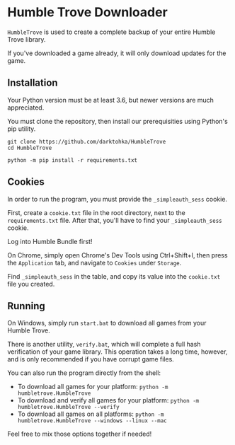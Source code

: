 # Humble Trove Downloader

`HumbleTrove` is used to create a complete backup of your entire Humble Trove library.

If you've downloaded a game already, it will only download updates for the game.

## Installation

Your Python version must be at least 3.6, but newer versions are much appreciated.

You must clone the repository, then install our prerequisities using Python's pip utility.

```
git clone https://github.com/darktohka/HumbleTrove
cd HumbleTrove

python -m pip install -r requirements.txt
```

## Cookies

In order to run the program, you must provide the `_simpleauth_sess` cookie.

First, create a `cookie.txt` file in the root directory, next to the `requirements.txt` file. After that, you'll have to find your `_simpleauth_sess` cookie.

Log into Humble Bundle first!

On Chrome, simply open Chrome's Dev Tools using Ctrl+Shift+I, then press the `Application` tab, and navigate to `Cookies` under `Storage`.

Find `_simpleauth_sess` in the table, and copy its value into the `cookie.txt` file you created.

## Running

On Windows, simply run `start.bat` to download all games from your Humble Trove.

There is another utility, `verify.bat`, which will complete a full hash verification of your game library. This operation takes a long time, however, and is only recommended if you have corrupt game files.

You can also run the program directly from the shell:

- To download all games for your platform: `python -m humbletrove.HumbleTrove`
- To download and verify all games for your platform: `python -m humbletrove.HumbleTrove --verify`
- To download all games on all platforms: `python -m humbletrove.HumbleTrove --windows --linux --mac`

Feel free to mix those options together if needed!